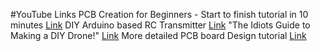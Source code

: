 #YouTube Links
PCB Creation for Beginners - Start to finish tutorial in 10 minutes [Link](https://www.youtube.com/watch?v=MsdJgEinb34&ab_channel=TheHookUp)
DIY Arduino based RC Transmitter [Link](https://www.youtube.com/watch?v=-BDCmwNssiw&ab_channel=HowToMechatronics)
"The Idiots Guide to Making a DIY Drone!" [Link](https://www.youtube.com/watch?v=DeSDjjicGWY&ab_channel=GreatScott%21)
More detailed PCB board Design tutorial [Link](https://www.youtube.com/watch?v=_x2fzKEjUGQ&list=PLXvLToQzgzdea0sQXmpY8k4tfiXpkYIwO)
